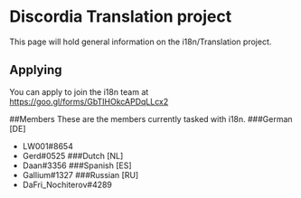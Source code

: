 <!-- TITLE: i18n -->
<!-- SUBTITLE: Translating the Discord Wiki -->

# Discordia Translation project
This page will hold general information on the i18n/Translation project.

## Applying

You can apply to join the i18n team at https://goo.gl/forms/GbTIHOkcAPDqLLcx2

##Members
These are the members currently tasked with i18n.
###German [DE]
* LW001#8654
* Gerd#0525
###Dutch [NL]
* Daan#3356
###Spanish [ES]
* Gallium#1327
###Russian [RU]
* DaFri_Nochiterov#4289
